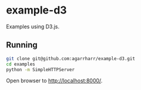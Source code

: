 # example-d3

Examples using D3.js.

## Running

```bash
git clone git@github.com:agarrharr/example-d3.git
cd examples
python -m SimpleHTTPServer
```

Open browser to [http://localhost:8000/](http://localhost:8000/).
